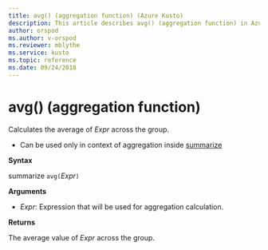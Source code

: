 ```yaml
---
title: avg() (aggregation function) (Azure Kusto)
description: This article describes avg() (aggregation function) in Azure Kusto.
author: orspod
ms.author: v-orspod
ms.reviewer: mblythe
ms.service: kusto
ms.topic: reference
ms.date: 09/24/2018
---
```

# avg() (aggregation function)

Calculates the average of *Expr* across the group. 

* Can be used only in context of aggregation inside [summarize](summarizeoperator.md)

**Syntax**

summarize `avg(`*Expr*`)`

**Arguments**

* *Expr*: Expression that will be used for aggregation calculation. 

**Returns**

The average value of *Expr* across the group.
 